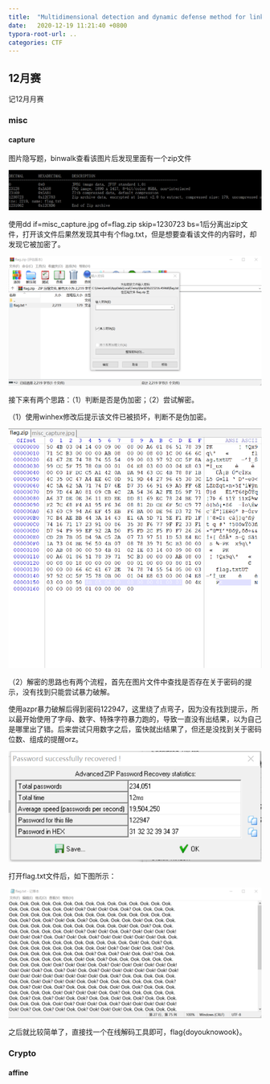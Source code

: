 ```yaml
---
title:  "Multidimensional detection and dynamic defense method for link flooding attack"
date:   2020-12-19 11:21:40 +0800
typora-root-url: ..
categories: CTF
---
```


## 12月赛

记12月月赛

### misc

#### capture

图片隐写题，binwalk查看该图片后发现里面有一个zip文件

![image-20201219212901718](2020-12-19-ctf/image-20201219212901718.png)

使用dd if=misc_capture.jpg of=flag.zip skip=1230723 bs=1后分离出zip文件，打开该文件后果然发现其中有个flag.txt，但是想要查看该文件的内容时，却发现它被加密了。

![image-20201219213047314](2020-12-19-ctf/image-20201219213047314.png)

接下来有两个思路：（1）判断是否是伪加密；（2）尝试解密。

（1）使用winhex修改后提示该文件已被损坏，判断不是伪加密。

![image-20201219213208434](2020-12-19-ctf/image-20201219213208434.png)

（2）解密的思路也有两个流程，首先在图片文件中查找是否存在关于密码的提示，没有找到只能尝试暴力破解。

使用azpr暴力破解后得到密码122947，这里绕了点弯子，因为没有找到提示，所以最开始使用了字母、数字、特殊字符暴力跑的，导致一直没有出结果，以为自己是哪里出了错。后来尝试只用数字之后，蛮快就出结果了，但还是没找到关于密码位数、组成的提醒orz。

![image-20201219213440374](2020-12-19-ctf/image-20201219213440374.png)

打开flag.txt文件后，如下图所示：

![image-20201219213654105](2020-12-19-ctf/image-20201219213654105.png)

之后就比较简单了，直接找一个在线解码工具即可，flag{doyouknowook}。

### Crypto

#### affine

